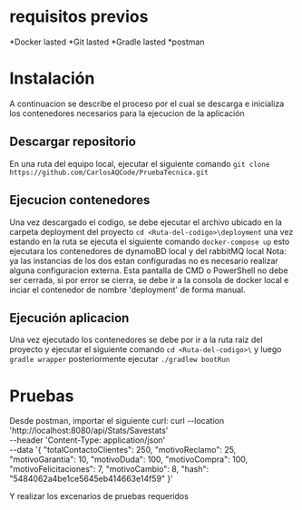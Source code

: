 # requisitos previos 
 *Docker lasted
 *Git lasted
 *Gradle lasted
 *postman
# Instalación
A continuacion se describe el proceso por el cual se descarga e inicializa los contenedores necesarios para la ejecucion de la aplicación
## Descargar repositorio
En una ruta del equipo local, ejecutar el siguiente comando `git clone https://github.com/CarlosAQCode/PruebaTecnica.git`
## Ejecucion contenedores
Una vez descargado el codigo, se debe ejecutar el archivo  ubicado en la carpeta deployment del proyecto
`cd <Ruta-del-codigo>\deployment` una vez estando en la ruta se ejecuta el siguiente comando `docker-compose up` esto ejecutara los contenedores de dynamoBD local y del rabbitMQ local Nota: ya las instancias de los dos estan configuradas no es necesario realizar alguna configuracion externa.
Esta pantalla de CMD o PowerShell no debe ser cerrada, si por error se cierra, se debe ir a la consola de docker local e inciar el contenedor de nombre 'deployment' de forma manual.
## Ejecución aplicacion
Una vez ejecutado los contenedores se debe por ir a la ruta raiz del proyecto y ejecutar el siguiente comando
`cd <Ruta-del-codigo>\`  y luego  `gradle wrapper` posteriormente ejecutar  `./gradlew bootRun`
# Pruebas
Desde postman, importar el siguiente curl: 
curl --location 'http://localhost:8080/api/Stats/Savestats' \
--header 'Content-Type: application/json' \
--data '{
    "totalContactoClientes": 250,
    "motivoReclamo": 25,
    "motivoGarantia": 10,
    "motivoDuda": 100,
    "motivoCompra": 100,
    "motivoFelicitaciones": 7,
    "motivoCambio": 8,
    "hash": "5484062a4be1ce5645eb414663e14f59"
}'

Y realizar los excenarios de pruebas requeridos


